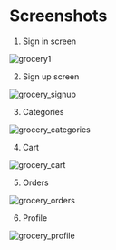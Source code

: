 # Screenshots 

1. Sign in screen

![grocery1](https://user-images.githubusercontent.com/101679073/166117870-a9d2a34a-92ad-468e-bfed-23c508310d60.png)

2. Sign up screen

![grocery_signup](https://user-images.githubusercontent.com/101679073/166117898-d477ee21-4c10-4e6c-835f-65fc715df900.png)

3. Categories

![grocery_categories](https://user-images.githubusercontent.com/101679073/166117904-43d3bff7-d1db-4010-9a2b-ba823fddd8e6.png)

4. Cart

![grocery_cart](https://user-images.githubusercontent.com/101679073/166117914-cb526634-0fe0-4a45-8056-dbd8b1d60baa.png)

5. Orders

![grocery_orders](https://user-images.githubusercontent.com/101679073/166117922-f2c7a458-40b6-4969-a55a-e338bc3497ef.png)

6. Profile

![grocery_profile](https://user-images.githubusercontent.com/101679073/166117940-56d9b75e-f141-421e-b608-3d41933d4c2b.png)


